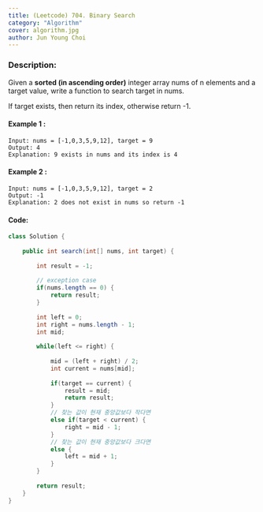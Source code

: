 ```yaml
---
title: (Leetcode) 704. Binary Search
category: "Algorithm"
cover: algorithm.jpg
author: Jun Young Choi
---
```


### Description:  

Given a **sorted (in ascending order)** integer array nums of n elements and a target value, write a function to search target in nums.  
  
If target exists, then return its index, otherwise return -1.

#### Example 1 :

```textmate
Input: nums = [-1,0,3,5,9,12], target = 9
Output: 4
Explanation: 9 exists in nums and its index is 4
```

#### Example 2 :
```textmate
Input: nums = [-1,0,3,5,9,12], target = 2
Output: -1
Explanation: 2 does not exist in nums so return -1
```


#### Code:
~~~java
class Solution {
    
    public int search(int[] nums, int target) {
        
        int result = -1;
        
        // exception case
        if(nums.length == 0) {
            return result;
        }
        
        int left = 0;
        int right = nums.length - 1;
        int mid;
        
        while(left <= right) {
            
            mid = (left + right) / 2;
            int current = nums[mid];
            
            if(target == current) {
                result = mid;
                return result;
            }
            // 찾는 값이 현재 중앙값보다 작다면
            else if(target < current) {
                right = mid - 1;
            } 
            // 찾는 값이 현재 중앙값보다 크다면
            else {
                left = mid + 1;
            }
        }
        
        return result;
    }
}
~~~
